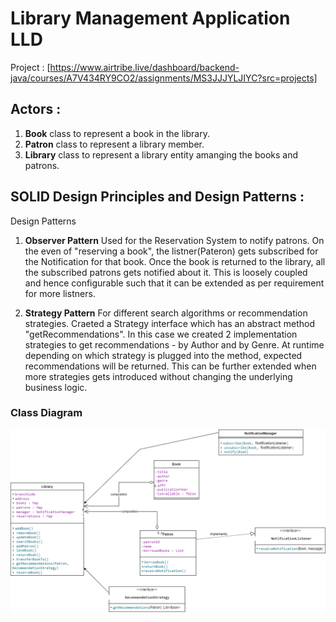 # Library Management Application LLD

Project : [https://www.airtribe.live/dashboard/backend-java/courses/A7V434RY9CO2/assignments/MS3JJJYLJIYC?src=projects]

## Actors :
1. **Book** class to represent a book in the library.
2. **Patron** class to represent a library member.
3. **Library** class to represent a library entity amanging the books and patrons.

## SOLID Design Principles and Design Patterns :
  Design Patterns
  
1. **Observer Pattern**
Used for the Reservation System to notify patrons. On the even of "reserving a book", the listner(Pateron) gets subscribed for the Notification for that book.
Once the book is returned to the library, all the subscribed patrons gets notified about it. This is loosely coupled and hence configurable such that it can be extended as per requirement for more listners.

2. **Strategy Pattern**
For different search algorithms or recommendation strategies. Craeted a Strategy interface which has an abstract method "getRecommendations". In this case we created 2 implementation strategies to get recommendations - by Author and by Genre. At runtime depending on which strategy is plugged into the method, expected recommendations will be returned. This can be further extended when more strategies gets introduced without changing the underlying business logic.

<h3>Class Diagram</h3>
<img alt="PNG" src="https://github.com/gudbeek/LibraryManagementApp/blob/main/src/main/resources/LibrarayManageApp.drawio.png" />

